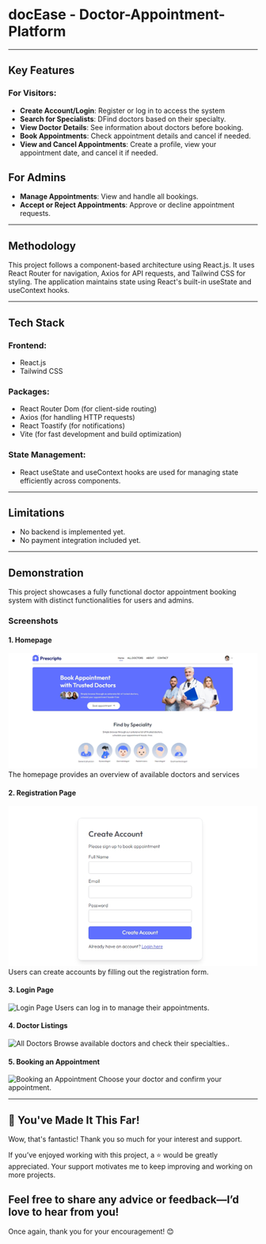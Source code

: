 # **docEase** - Doctor-Appointment-Platform

---

## **Key Features**

### For Visitors:
- **Create Account/Login**: Register or log in to access the system
- **Search for Specialists**: DFind doctors based on their specialty.
- **View Doctor Details**: See information about doctors before booking.
- **Book Appointments**: Check appointment details and cancel if needed.
- **View and Cancel Appointments**: Create a profile, view your appointment date, and cancel it if needed.

## **For Admins**

- **Manage Appointments**: View and handle all bookings.
- **Accept or Reject Appointments**: Approve or decline appointment requests.


---
## **Methodology**
This project follows a component-based architecture using React.js. It uses React Router for navigation, Axios for API requests, and Tailwind CSS for styling. The application maintains state using React's built-in useState and useContext hooks.

---

## **Tech Stack**

### Frontend:
- React.js
- Tailwind CSS

### Packages:
- React Router Dom (for client-side routing)
- Axios (for handling HTTP requests)
- React Toastify (for notifications)
- Vite (for fast development and build optimization)

### State Management:
- React useState and useContext hooks are used for managing state efficiently across components.


---

## **Limitations**
- No backend is implemented yet.
- No payment integration included yet.

---

## **Demonstration**

This project showcases a fully functional doctor appointment booking system with distinct functionalities for users and admins.

### Screenshots

#### 1. Homepage
![Homepage](./public/images/home-page.jpeg)
The homepage provides an overview of available doctors and services

#### 2. Registration Page
![Registration Page](./public/images/create-account.jpeg)
Users can create accounts by filling out the registration form.
#### 3. Login Page
![Login Page](./static/images/login-page.jpeg)
Users can log in to manage their appointments.

#### 4. Doctor Listings
![All Doctors](./static/images/all-doctor.jpeg)
Browse available doctors and check their specialties..

#### 5.  Booking an Appointment
![Booking an Appointment](./static/images/doctor-details.jpeg)
Choose your doctor and confirm your appointment.

---

## 🌟 You've Made It This Far!

Wow, that's fantastic! Thank you so much for your interest and support.

If you’ve enjoyed working with this project, a ⭐️ would be greatly appreciated. Your support motivates me to keep improving and working on more projects.

Feel free to share any advice or feedback—I’d love to hear from you!
---

Once again, thank you for your encouragement! 😊